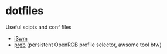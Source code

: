 # dotfiles
Useful scipts and conf files
- [i3wm](https://github.com/samu22cr/dotfiles/blob/main/.config/i3/config)
- [prgb](https://github.com/samu22cr/dotfiles/blob/main/.local/bin/prgb) (persistent OpenRGB profile selector, awsome tool btw)
